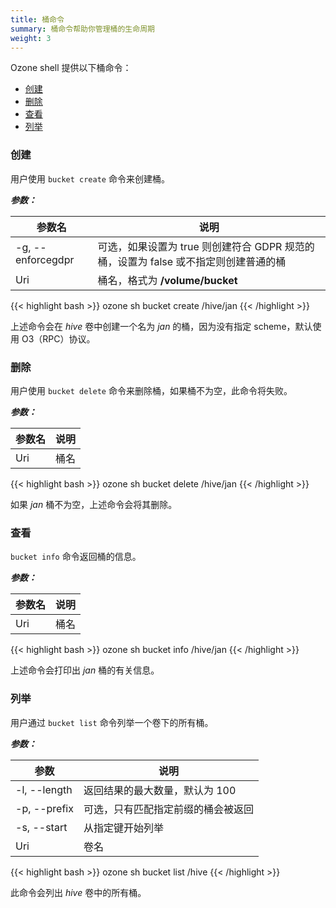 ```yaml
---
title: 桶命令
summary: 桶命令帮助你管理桶的生命周期
weight: 3
---
```

<!---
  Licensed to the Apache Software Foundation (ASF) under one or more
  contributor license agreements.  See the NOTICE file distributed with
  this work for additional information regarding copyright ownership.
  The ASF licenses this file to You under the Apache License, Version 2.0
  (the "License"); you may not use this file except in compliance with
  the License.  You may obtain a copy of the License at

      http://www.apache.org/licenses/LICENSE-2.0

  Unless required by applicable law or agreed to in writing, software
  distributed under the License is distributed on an "AS IS" BASIS,
  WITHOUT WARRANTIES OR CONDITIONS OF ANY KIND, either express or implied.
  See the License for the specific language governing permissions and
  limitations under the License.
-->

Ozone shell 提供以下桶命令：

  * [创建](#创建)
  * [删除](#删除)
  * [查看](#查看)
  * [列举](#列举)

### 创建

用户使用 `bucket create` 命令来创建桶。

***参数：***

| 参数名                      |  说明                                |
|--------------------------------|-----------------------------------------|
| -g, \-\-enforcegdpr            | 可选，如果设置为 true 则创建符合 GDPR 规范的桶，设置为 false 或不指定则创建普通的桶|
|  Uri                           | 桶名，格式为 **/volume/bucket** |


{{< highlight bash >}}
ozone sh bucket create /hive/jan
{{< /highlight >}}

上述命令会在 _hive_ 卷中创建一个名为 _jan_ 的桶，因为没有指定 scheme，默认使用 O3（RPC）协议。

### 删除 

用户使用 `bucket delete` 命令来删除桶，如果桶不为空，此命令将失败。

***参数：***

| 参数名                      |  说明                                |
|--------------------------------|-----------------------------------------|
|  Uri                           | 桶名 |

{{< highlight bash >}}
ozone sh bucket delete /hive/jan
{{< /highlight >}}

如果 _jan_ 桶不为空，上述命令会将其删除。

### 查看

`bucket info` 命令返回桶的信息。

***参数：***

| 参数名                      |  说明                                |
|--------------------------------|-----------------------------------------|
|  Uri                           | 桶名 | 

{{< highlight bash >}}
ozone sh bucket info /hive/jan
{{< /highlight >}}

上述命令会打印出 _jan_ 桶的有关信息。

### 列举

用户通过 `bucket list` 命令列举一个卷下的所有桶。

***参数：***

| 参数                      |  说明                                |
|--------------------------------|-----------------------------------------|
| -l, \-\-length                   | 返回结果的最大数量，默认为 100
| -p, \-\-prefix                   | 可选，只有匹配指定前缀的桶会被返回
| -s, \-\-start                    | 从指定键开始列举
|  Uri                           | 卷名

{{< highlight bash >}}
ozone sh bucket list /hive
{{< /highlight >}}

此命令会列出 _hive_ 卷中的所有桶。
